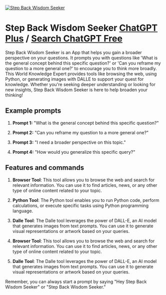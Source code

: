 
[![Step Back Wisdom Seeker](https://files.oaiusercontent.com/file-j2o4P6cxLXRHykttmM5NrfwY?se=2123-10-17T11%3A11%3A23Z&sp=r&sv=2021-08-06&sr=b&rscc=max-age%3D31536000%2C%20immutable&rscd=attachment%3B%20filename%3De51e4555-443f-4348-90f5-17f9714c4704.png&sig=om99g4qLUUjjbTr3QZ2D4brINbGlBOKiTVKQAzno7FQ%3D)](https://chat.openai.com/g/g-16CzTWufr-step-back-wisdom-seeker)

# Step Back Wisdom Seeker [ChatGPT Plus](https://chat.openai.com/g/g-16CzTWufr-step-back-wisdom-seeker) / [Search ChatGPT Free](https://gptcall.net/index.html#/?search=Step%20Back%20Wisdom%20Seeker)

Step Back Wisdom Seeker is an App that helps you gain a broader perspective on your questions. It prompts you with questions like 'What is the general concept behind this specific question?' or 'Can you reframe my question to a more general one?' to encourage you to think more broadly. This World Knowledge Expert provides tools like browsing the web, using Python, or generating images with DALLE to support your quest for knowledge. Whether you're seeking deeper understanding or looking for new insights, Step Back Wisdom Seeker is here to help broaden your thinking!

## Example prompts

1. **Prompt 1:** "What is the general concept behind this specific question?"

2. **Prompt 2:** "Can you reframe my question to a more general one?"

3. **Prompt 3:** "I need a broader perspective on this topic."

4. **Prompt 4:** "How would you generalize this specific query?"

## Features and commands

1. **Browser Tool**: This tool allows you to browse the web and search for relevant information. You can use it to find articles, news, or any other type of online content related to your topic.

2. **Python Tool**: The Python tool enables you to run Python code, perform calculations, or execute specific tasks using Python programming language.

3. **Dalle Tool**: The Dalle tool leverages the power of DALL-E, an AI model that generates images from text prompts. You can use it to generate visual representations or artwork based on your queries.

4. **Browser Tool**: This tool allows you to browse the web and search for relevant information. You can use it to find articles, news, or any other type of online content related to your topic.

5. **Dalle Tool**: The Dalle tool leverages the power of DALL-E, an AI model that generates images from text prompts. You can use it to generate visual representations or artwork based on your queries.

Remember, you can always start a prompt by saying "Hey Step Back Wisdom Seeker" or "Step Back Wisdom Seeker."


